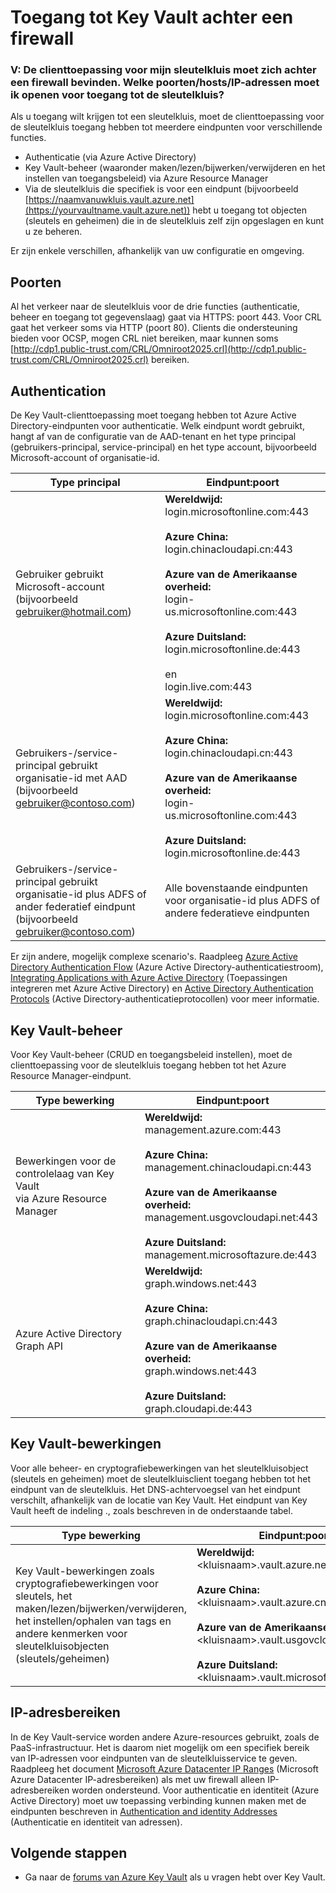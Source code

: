 <properties
    pageTitle="Toegang tot Key Vault achter een firewall | Microsoft Azure"
    description="Meer informatie over toegang tot Key Vault van een toepassing achter een firewall"
    services="key-vault"
    documentationCenter=""
    authors="amitbapat"
    manager="mbaldwin"
    tags="azure-resource-manager"/>

<tags
    ms.service="key-vault"
    ms.workload="identity"
    ms.tgt_pltfrm="na"
    ms.devlang="na"
    ms.topic="hero-article"
    ms.date="09/13/2016"
    ms.author="ambapat"/>


# Toegang tot Key Vault achter een firewall
### V: De clienttoepassing voor mijn sleutelkluis moet zich achter een firewall bevinden. Welke poorten/hosts/IP-adressen moet ik openen voor toegang tot de sleutelkluis?

Als u toegang wilt krijgen tot een sleutelkluis, moet de clienttoepassing voor de sleutelkluis toegang hebben tot meerdere eindpunten voor verschillende functies.

- Authenticatie (via Azure Active Directory)
- Key Vault-beheer (waaronder maken/lezen/bijwerken/verwijderen en het instellen van toegangsbeleid) via Azure Resource Manager
- Via de sleutelkluis die specifiek is voor een eindpunt (bijvoorbeeld [https://naamvanuwkluis.vault.azure.net](https://yourvaultname.vault.azure.net)) hebt u toegang tot objecten (sleutels en geheimen) die in de sleutelkluis zelf zijn opgeslagen en kunt u ze beheren.  

Er zijn enkele verschillen, afhankelijk van uw configuratie en omgeving.   

## Poorten

Al het verkeer naar de sleutelkluis voor de drie functies (authenticatie, beheer en toegang tot gegevenslaag) gaat via HTTPS: poort 443. Voor CRL gaat het verkeer soms via HTTP (poort 80). Clients die ondersteuning bieden voor OCSP, mogen CRL niet bereiken, maar kunnen soms [http://cdp1.public-trust.com/CRL/Omniroot2025.crl](http://cdp1.public-trust.com/CRL/Omniroot2025.crl) bereiken.  

## Authentication

De Key Vault-clienttoepassing moet toegang hebben tot Azure Active Directory-eindpunten voor authenticatie. Welk eindpunt wordt gebruikt, hangt af van de configuratie van de AAD-tenant en het type principal (gebruikers-principal, service-principal) en het type account, bijvoorbeeld Microsoft-account of organisatie-id.  

| Type principal | Eindpunt:poort |
|----------------|---------------|
| Gebruiker gebruikt Microsoft-account<br> (bijvoorbeeld gebruiker@hotmail.com) | **Wereldwijd:**<br> login.microsoftonline.com:443<br><br> **Azure China:**<br> login.chinacloudapi.cn:443<br><br>**Azure van de Amerikaanse overheid:**<br> login-us.microsoftonline.com:443<br><br>**Azure Duitsland:**<br> login.microsoftonline.de:443<br><br> en <br>login.live.com:443   |
| Gebruikers-/service-principal gebruikt organisatie-id met AAD (bijvoorbeeld gebruiker@contoso.com) | **Wereldwijd:**<br> login.microsoftonline.com:443<br><br> **Azure China:**<br> login.chinacloudapi.cn:443<br><br>**Azure van de Amerikaanse overheid:**<br> login-us.microsoftonline.com:443<br><br>**Azure Duitsland:**<br> login.microsoftonline.de:443 |
| Gebruikers-/service-principal gebruikt organisatie-id plus ADFS of ander federatief eindpunt (bijvoorbeeld gebruiker@contoso.com) | Alle bovenstaande eindpunten voor organisatie-id plus ADFS of andere federatieve eindpunten |

Er zijn andere, mogelijk complexe scenario's. Raadpleeg [Azure Active Directory Authentication Flow](/documentation/articles/active-directory-authentication-scenarios/) (Azure Active Directory-authenticatiestroom), [Integrating Applications with Azure Active Directory](/documentation/articles/active-directory-integrating-applications/) (Toepassingen integreren met Azure Active Directory) en [Active Directory Authentication Protocols](https://msdn.microsoft.com/library/azure/dn151124.aspx) (Active Directory-authenticatieprotocollen) voor meer informatie.  

## Key Vault-beheer

Voor Key Vault-beheer (CRUD en toegangsbeleid instellen), moet de clienttoepassing voor de sleutelkluis toegang hebben tot het Azure Resource Manager-eindpunt.  

| Type bewerking | Eindpunt:poort |
|----------------|---------------|
| Bewerkingen voor de controlelaag van Key Vault<br> via Azure Resource Manager | **Wereldwijd:**<br> management.azure.com:443<br><br> **Azure China:**<br> management.chinacloudapi.cn:443<br><br> **Azure van de Amerikaanse overheid:**<br> management.usgovcloudapi.net:443<br><br> **Azure Duitsland:**<br> management.microsoftazure.de:443 |
| Azure Active Directory Graph API | **Wereldwijd:**<br> graph.windows.net:443<br><br> **Azure China:**<br> graph.chinacloudapi.cn:443<br><br> **Azure van de Amerikaanse overheid:**<br> graph.windows.net:443<br><br> **Azure Duitsland:**<br> graph.cloudapi.de:443 |

## Key Vault-bewerkingen

Voor alle beheer- en cryptografiebewerkingen van het sleutelkluisobject (sleutels en geheimen) moet de sleutelkluisclient toegang hebben tot het eindpunt van de sleutelkluis. Het DNS-achtervoegsel van het eindpunt verschilt, afhankelijk van de locatie van Key Vault. Het eindpunt van Key Vault heeft de indeling <kluisnaam>.<regiospecifiek-dns-achtervoegsel>, zoals beschreven in de onderstaande tabel.  

| Type bewerking | Eindpunt:poort |
|----------------|---------------|
| Key Vault-bewerkingen zoals cryptografiebewerkingen voor sleutels, het maken/lezen/bijwerken/verwijderen, het instellen/ophalen van tags en andere kenmerken voor sleutelkluisobjecten (sleutels/geheimen)     | **Wereldwijd:**<br> &lt;kluisnaam&gt;.vault.azure.net:443<br><br> **Azure China:**<br> &lt;kluisnaam&gt;.vault.azure.cn:443<br><br> **Azure van de Amerikaanse overheid:**<br> &lt;kluisnaam&gt;.vault.usgovcloudapi.net:443<br><br> **Azure Duitsland:**<br> &lt;kluisnaam&gt;.vault.microsoftazure.de:443 |

## IP-adresbereiken

In de Key Vault-service worden andere Azure-resources gebruikt, zoals de PaaS-infrastructuur. Het is daarom niet mogelijk om een specifiek bereik van IP-adressen voor eindpunten van de sleutelkluisservice te geven. Raadpleeg het document [Microsoft Azure Datacenter IP Ranges](https://www.microsoft.com/download/details.aspx?id=41653) (Microsoft Azure Datacenter IP-adresbereiken) als met uw firewall alleen IP-adresbereiken worden ondersteund.   Voor authenticatie en identiteit (Azure Active Directory) moet uw toepassing verbinding kunnen maken met de eindpunten beschreven in [Authentication and identity Addresses](https://support.office.com/article/Office-365-URLs-and-IP-address-ranges-8548a211-3fe7-47cb-abb1-355ea5aa88a2) (Authenticatie en identiteit van adressen).

## Volgende stappen

- Ga naar de [forums van Azure Key Vault](https://social.msdn.microsoft.com/forums/azure/home?forum=AzureKeyVault) als u vragen hebt over Key Vault.



<!--HONumber=Sep16_HO3-->


